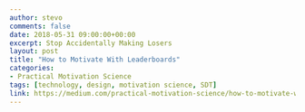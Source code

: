 ```yaml
---
author: stevo
comments: false
date: 2018-05-31 09:00:00+00:00
excerpt: Stop Accidentally Making Losers
layout: post
title: "How to Motivate With Leaderboards"
categories:
- Practical Motivation Science
tags: [technology, design, motivation science, SDT]
link: https://medium.com/practical-motivation-science/how-to-motivate-with-leaderboards-da5a461fb2f6
---
```

